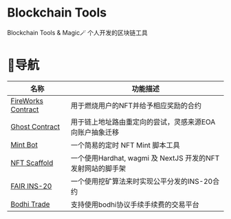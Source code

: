 # Blockchain Tools
Blockchain Tools & Magic🪄 个人开发的区块链工具

# 🧭导航
|名称|功能描述|
|----|----|
|[FireWorks Contract](./fireworks-contracts/README.md)|用于燃烧用户的NFT并给予相应奖励的合约|
|[Ghost Contract](./ghost-contracts/README.md)|用于链上地址路由重定向的尝试，灵感来源EOA向账户抽象迁移|
|[Mint Bot](./mint-bot/README.md)|一个简易的定时 NFT Mint 脚本工具|
|[NFT Scaffold](./nft-scaffold/README.md)|一个使用Hardhat, wagmi 及 NextJS 开发的NFT发射网站的脚手架|
|[FAIR INS-20](./fair-ins20/README.md)|一个使用挖矿算法来时实现公平分发的INS-20合约|
|[Bodhi Trade](https://github.com/lukema95/bodhi-trade)|支持使用bodhi协议手续手续费的交易平台|